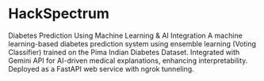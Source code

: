 # HackSpectrum
Diabetes Prediction Using Machine Learning &amp; AI Integration A machine learning-based diabetes prediction system using ensemble learning (Voting Classifier) trained on the Pima Indian Diabetes Dataset. Integrated with Gemini API for AI-driven medical explanations, enhancing interpretability. Deployed as a FastAPI web service with ngrok tunneling.
